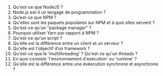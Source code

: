 1. Qu'est-ce que NodeJS ?
2. Node.js est-il un langage de programmation ? 
3. Qu’est-ce que NPM ?
4. Qu'elles sont les paquets populaires sur NPM et à quoi elles servent ?
5. Qu'est-ce qu'un "package manager" ?
6. Pourquoi utiliser Yarn par rapport à NPM ?
7. Qu'est-ce qu'un script ?
8. Qu'elle est la différence entre un client et un serveur ?
9. Qu'elle est l'objectif d’un framework ?
10. Qu'est-ce que le 'multithreading' ? Qu'est-ce qu'un threads ?
11. En quoi consiste 'l'environnement d'exécution' ou 'runtime' ?
12. Qu'elle est la différence entre une éxéecution synchrone et asynchrone ?